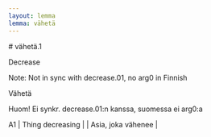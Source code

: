 ```yaml
---
layout: lemma
lemma: vähetä
---
```


<div class="sense">
# <span class="sensename">vähetä.1</span>

<span class="description">Decrease</span>

Note: Not in sync with decrease.01, no arg0 in Finnish

<span class="description">Vähetä</span>

Huom! Ei synkr. decrease.01:n kanssa, suomessa ei arg0:a

A1 | Thing decreasing |   | Asia, joka vähenee |  

</div>

